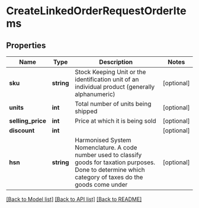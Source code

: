 # CreateLinkedOrderRequestOrderItems

## Properties
Name | Type | Description | Notes
------------ | ------------- | ------------- | -------------
**sku** | **string** | Stock Keeping Unit or the identification unit of an individual product (generally alphanumeric) | [optional] 
**units** | **int** | Total number of units being shipped | [optional] 
**selling_price** | **int** | Price at which it is being sold | [optional] 
**discount** | **int** |  | [optional] 
**hsn** | **string** | Harmonised System Nomenclature. A code number used to classify goods for taxation purposes. Done to determine which category of taxes do the goods come under | [optional] 

[[Back to Model list]](../README.md#documentation-for-models) [[Back to API list]](../README.md#documentation-for-api-endpoints) [[Back to README]](../README.md)


